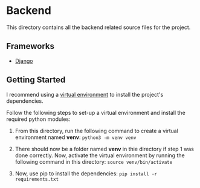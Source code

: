 # Backend
This directory contains all the backend related source files for the project.

## Frameworks
- [Django](https://docs.djangoproject.com/en/4.0/)

## Getting Started
I recommend using a [virtual environment](https://docs.python.org/3/library/venv.html) to install the project's dependencies.

Follow the following steps to set-up a virtual environment and install the required python modules:

1. From this directory, run the following command to create a virtual environment named **venv**:
`python3 -m venv venv`

2. There should now be a folder named **venv** in thie directory if step 1 was done correctly. Now, activate the virtual environment by running the following command in this directory:
`source venv/bin/activate`

3. Now, use pip to install the dependencies:
`pip install -r requirements.txt`
